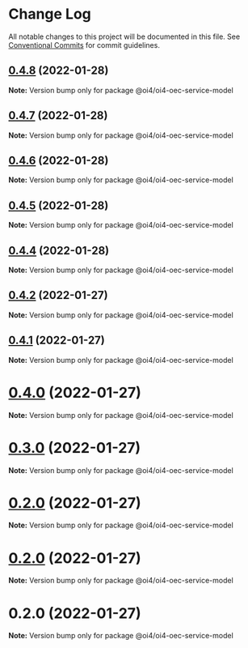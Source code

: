 # Change Log

All notable changes to this project will be documented in this file.
See [Conventional Commits](https://conventionalcommits.org) for commit guidelines.

## [0.4.8](https://github.com/OI4/oi4-service/compare/@oi4/oi4-oec-service-model@0.4.7...@oi4/oi4-oec-service-model@0.4.8) (2022-01-28)

**Note:** Version bump only for package @oi4/oi4-oec-service-model





## [0.4.7](https://github.com/OI4/oi4-service/compare/@oi4/oi4-oec-service-model@0.4.6...@oi4/oi4-oec-service-model@0.4.7) (2022-01-28)

**Note:** Version bump only for package @oi4/oi4-oec-service-model





## [0.4.6](https://github.com/OI4/oi4-service/compare/@oi4/oi4-oec-service-model@0.4.5...@oi4/oi4-oec-service-model@0.4.6) (2022-01-28)

**Note:** Version bump only for package @oi4/oi4-oec-service-model





## [0.4.5](https://github.com/OI4/oi4-service/compare/@oi4/oi4-oec-service-model@0.4.4...@oi4/oi4-oec-service-model@0.4.5) (2022-01-28)

**Note:** Version bump only for package @oi4/oi4-oec-service-model





## [0.4.4](https://github.com/OI4/oi4-service/compare/@oi4/oi4-oec-service-model@0.4.2...@oi4/oi4-oec-service-model@0.4.4) (2022-01-28)

**Note:** Version bump only for package @oi4/oi4-oec-service-model





## [0.4.2](https://github.com/OI4/oi4-service/compare/@oi4/oi4-oec-service-model@0.4.1...@oi4/oi4-oec-service-model@0.4.2) (2022-01-27)

**Note:** Version bump only for package @oi4/oi4-oec-service-model





## [0.4.1](https://github.com/OI4/oi4-service/compare/@oi4/oi4-oec-service-model@0.4.0...@oi4/oi4-oec-service-model@0.4.1) (2022-01-27)

**Note:** Version bump only for package @oi4/oi4-oec-service-model





# [0.4.0](https://github.com/OI4/oi4-service/compare/@oi4/oi4-oec-service-model@0.3.0...@oi4/oi4-oec-service-model@0.4.0) (2022-01-27)

**Note:** Version bump only for package @oi4/oi4-oec-service-model





# [0.3.0](https://github.com/OI4/oi4-service/compare/@oi4/oi4-oec-service-model@0.2.0...@oi4/oi4-oec-service-model@0.3.0) (2022-01-27)

**Note:** Version bump only for package @oi4/oi4-oec-service-model





# [0.2.0](https://github.com/OI4/oi4-service/compare/@oi4/oi4-oec-service-model@0.2.0...@oi4/oi4-oec-service-model@0.2.0) (2022-01-27)

**Note:** Version bump only for package @oi4/oi4-oec-service-model





# [0.2.0](https://github.com/OI4/oi4-service/compare/@oi4/oi4-oec-service-model@0.2.0...@oi4/oi4-oec-service-model@0.2.0) (2022-01-27)

**Note:** Version bump only for package @oi4/oi4-oec-service-model





# 0.2.0 (2022-01-27)

**Note:** Version bump only for package @oi4/oi4-oec-service-model
